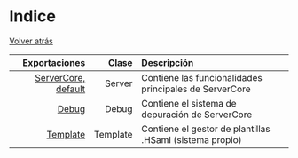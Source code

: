 # Indice

[Volver atrás](../)

|Exportaciones      |Clase   |Descripción                                             |
|------------------:|-------:|:-------------------------------------------------------|
|[ServerCore, default](ServerCore.md)|Server  |Contiene las funcionalidades principales de ServerCore  |
|[Debug](Debug.md)              |Debug   |Contiene el sistema de depuración de ServerCore         |
|[Template](Template.md)           |Template|Contiene el gestor de plantillas .HSaml (sistema propio)|